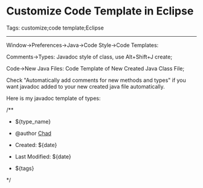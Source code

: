 # Customize Code Template in Eclipse
Tags: customize;code template;Eclipse

------

Window->Preferences->Java->Code Style->Code Templates:

  Comments->Types: Javadoc style of class, use Alt+Shift+J create;

  Code->New Java Files: Code Template of New Created Java Class File;

 

Check "Automatically add comments for new methods and types" if you want javadoc added to your new created java file automatically.

 

Here is my javadoc template of types:

 /** 

 * ${type_name} 

 * @author <a href="mailto:leetschau@gmail.com">Chad</a> 

 * Created: ${date} 

 * Last Modified: ${date} 

 * ${tags} 

 */